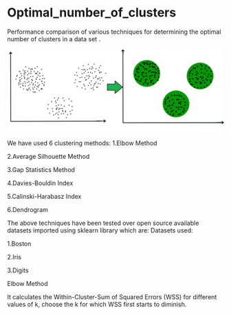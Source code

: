 # Optimal_number_of_clusters

Performance comparison of various techniques for determining the optimal number of clusters in a data set .

![](images/cluster.jpg)

We have used 6 clustering methods:
1.Elbow Method

2.Average Silhouette Method

3.Gap Statistics Method

4.Davies-Bouldin Index

5.Calinski-Harabasz Index

6.Dendrogram

The above techniques have been tested over open source available datasets imported using sklearn library which are:
Datasets used:

1.Boston

2.Iris

3.Digits

Elbow Method

It calculates the Within-Cluster-Sum of Squared Errors (WSS) for different values of k, choose the k for which WSS first starts to diminish. 

